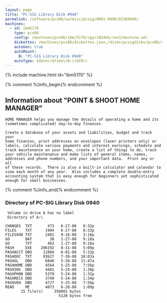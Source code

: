 ```yaml
---
layout: page
title: "PC-SIG Library Disk #940"
permalink: /software/pcx86/sw/misc/pcsig/0001-0999/DISK0940/
machines:
  - id: ibm5170
    type: pcx86
    config: /machines/pcx86/ibm/5170/cga/1024kb/rev3/machine.xml
    diskettes: /machines/pcx86/diskettes.json,/disks/pcsigdisks/pcx86/diskettes.json
    autoGen: true
    autoMount:
      B: "PC-SIG Library Disk 0940"
    autoType: $date\r$time\rB:\rDIR\r
---
```


{% include machine.html id="ibm5170" %}

{% comment %}info_begin{% endcomment %}

## Information about "POINT & SHOOT HOME MANAGER"

    HOME MANAGER helps you manage the details of operating a home and its
    (sometimes complicated) day-to-day finances.
    
    Create a database of your assets and liabilities, budget and track your
    home finances, print addresses on envelopes (laser printers only) or
    labels, calculate various payments and interest earnings, schedule and
    track maintenance on your home, create a list of things to do, track
    your vehicle maintenance and make lists of general items, names,
    addresses and phone numbers, and your important data.  Print any or all
    of these records.  There is also a built-in calculator and calendar to
    view each month of any year.  Also includes a complete double-entry
    accounting system that is easy enough for beginners yet sophisticated
    enough for small businesses.
{% comment %}info_end{% endcomment %}


### Directory of PC-SIG Library Disk 0940

     Volume in drive A has no label
     Directory of A:\

    CHANGES  TXT       473   6-27-88   8:32p
    FILES    TXT      1904   6-27-88   8:33p
    FILES940 TXT      2481   9-16-88   3:16p
    GO       BAT        38   1-27-88   9:18a
    GO       TXT       463   1-27-88   9:18a
    PASH     EXE    206192   8-31-88   5:09p
    PASHACCT DBD     11084   6-01-88   5:32p
    PASHDOC  TXT     93627   7-30-88  10:03a
    PASHGL   DBD      6846   5-26-88  11:47a
    PASHHOME DBD      4564   5-25-88   7:56p
    PASHINS  DBD      4401   5-24-88   1:30p
    PASHPHON DBD      5379   5-24-88   1:32p
    PASHRECS DBD      3749   5-24-88   1:34p
    PASHVEH  DBD      4727   5-25-88   7:56p
    READ     ME       4073   6-28-88   1:09p
           15 file(s)     350001 bytes
                            5120 bytes free
